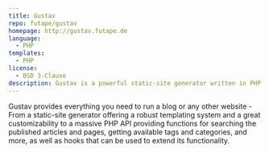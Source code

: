 ```yaml
---
title: Gustav
repo: futape/gustav
homepage: http://gustav.futape.de
language:
  - PHP
templates:
  - PHP
license:
  - BSD 3-Clause
description: Gustav is a powerful static-site generator written in PHP.
---
```


Gustav provides everything you need to run a blog or any other website - From a static-site generator offering a robust templating system and a great customizability to a massive PHP API providing functions for searching the published articles and pages, getting available tags and categories, and more, as well as hooks that can be used to extend its functionality.
